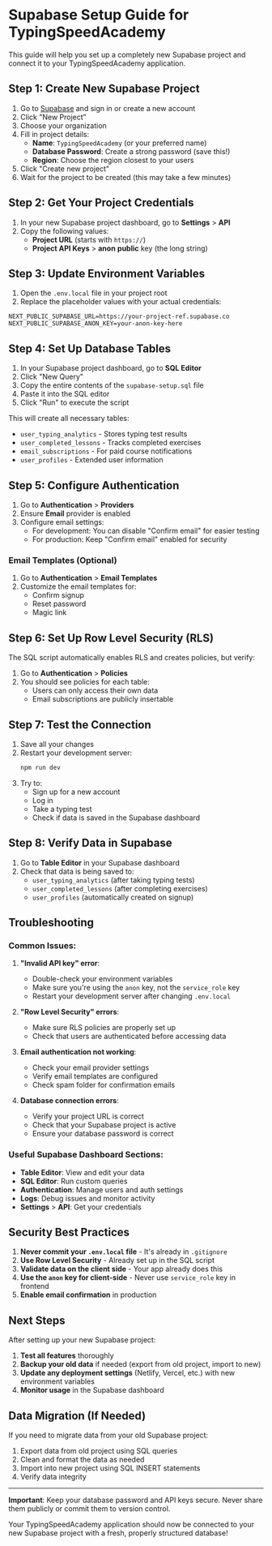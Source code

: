 # Supabase Setup Guide for TypingSpeedAcademy

This guide will help you set up a completely new Supabase project and connect it to your TypingSpeedAcademy application.

## Step 1: Create New Supabase Project

1. Go to [Supabase](https://supabase.com/) and sign in or create a new account
2. Click "New Project"
3. Choose your organization
4. Fill in project details:
   - **Name**: `TypingSpeedAcademy` (or your preferred name)
   - **Database Password**: Create a strong password (save this!)
   - **Region**: Choose the region closest to your users
5. Click "Create new project"
6. Wait for the project to be created (this may take a few minutes)

## Step 2: Get Your Project Credentials

1. In your new Supabase project dashboard, go to **Settings** > **API**
2. Copy the following values:
   - **Project URL** (starts with `https://`)
   - **Project API Keys** > **anon** **public** key (the long string)

## Step 3: Update Environment Variables

1. Open the `.env.local` file in your project root
2. Replace the placeholder values with your actual credentials:

```env
NEXT_PUBLIC_SUPABASE_URL=https://your-project-ref.supabase.co
NEXT_PUBLIC_SUPABASE_ANON_KEY=your-anon-key-here
```

## Step 4: Set Up Database Tables

1. In your Supabase project dashboard, go to **SQL Editor**
2. Click "New Query"
3. Copy the entire contents of the `supabase-setup.sql` file
4. Paste it into the SQL editor
5. Click "Run" to execute the script

This will create all necessary tables:
- `user_typing_analytics` - Stores typing test results
- `user_completed_lessons` - Tracks completed exercises
- `email_subscriptions` - For paid course notifications
- `user_profiles` - Extended user information

## Step 5: Configure Authentication

1. Go to **Authentication** > **Providers**
2. Ensure **Email** provider is enabled
3. Configure email settings:
   - For development: You can disable "Confirm email" for easier testing
   - For production: Keep "Confirm email" enabled for security

### Email Templates (Optional)

1. Go to **Authentication** > **Email Templates**
2. Customize the email templates for:
   - Confirm signup
   - Reset password
   - Magic link

## Step 6: Set Up Row Level Security (RLS)

The SQL script automatically enables RLS and creates policies, but verify:

1. Go to **Authentication** > **Policies**
2. You should see policies for each table:
   - Users can only access their own data
   - Email subscriptions are publicly insertable

## Step 7: Test the Connection

1. Save all your changes
2. Restart your development server:
   ```bash
   npm run dev
   ```
3. Try to:
   - Sign up for a new account
   - Log in
   - Take a typing test
   - Check if data is saved in the Supabase dashboard

## Step 8: Verify Data in Supabase

1. Go to **Table Editor** in your Supabase dashboard
2. Check that data is being saved to:
   - `user_typing_analytics` (after taking typing tests)
   - `user_completed_lessons` (after completing exercises)
   - `user_profiles` (automatically created on signup)

## Troubleshooting

### Common Issues:

1. **"Invalid API key" error**:
   - Double-check your environment variables
   - Make sure you're using the `anon` key, not the `service_role` key
   - Restart your development server after changing `.env.local`

2. **"Row Level Security" errors**:
   - Make sure RLS policies are properly set up
   - Check that users are authenticated before accessing data

3. **Email authentication not working**:
   - Check your email provider settings
   - Verify email templates are configured
   - Check spam folder for confirmation emails

4. **Database connection errors**:
   - Verify your project URL is correct
   - Check that your Supabase project is active
   - Ensure your database password is correct

### Useful Supabase Dashboard Sections:

- **Table Editor**: View and edit your data
- **SQL Editor**: Run custom queries
- **Authentication**: Manage users and auth settings
- **Logs**: Debug issues and monitor activity
- **Settings** > **API**: Get your credentials

## Security Best Practices

1. **Never commit your `.env.local` file** - It's already in `.gitignore`
2. **Use Row Level Security** - Already set up in the SQL script
3. **Validate data on the client side** - Your app already does this
4. **Use the `anon` key for client-side** - Never use `service_role` key in frontend
5. **Enable email confirmation** in production

## Next Steps

After setting up your new Supabase project:

1. **Test all features** thoroughly
2. **Backup your old data** if needed (export from old project, import to new)
3. **Update any deployment settings** (Netlify, Vercel, etc.) with new environment variables
4. **Monitor usage** in the Supabase dashboard

## Data Migration (If Needed)

If you need to migrate data from your old Supabase project:

1. Export data from old project using SQL queries
2. Clean and format the data as needed
3. Import into new project using SQL INSERT statements
4. Verify data integrity

---

**Important**: Keep your database password and API keys secure. Never share them publicly or commit them to version control.

Your TypingSpeedAcademy application should now be connected to your new Supabase project with a fresh, properly structured database!